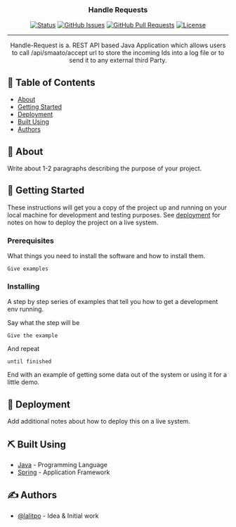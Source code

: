 <h3 align="center">Handle Requests</h3>

<div align="center">

[![Status](https://img.shields.io/badge/status-active-success.svg)]()
[![GitHub Issues](https://img.shields.io/github/issues/kylelobo/The-Documentation-Compendium.svg)](https://github.com/kylelobo/The-Documentation-Compendium/issues)
[![GitHub Pull Requests](https://img.shields.io/github/issues-pr/kylelobo/The-Documentation-Compendium.svg)](https://github.com/kylelobo/The-Documentation-Compendium/pulls)
[![License](https://img.shields.io/badge/license-MIT-blue.svg)](/LICENSE)

</div>

---

<p align="center"> Handle-Request is a. REST API based Java Application which allows users to call /api/smaato/accept url to store the incoming Ids into a log file or to send it to any external third Party.
    <br> 
</p>

## 📝 Table of Contents

- [About](#about)
- [Getting Started](#getting_started)
- [Deployment](#deployment) 
- [Built Using](#built_using) 
- [Authors](#authors) 

## 🧐 About <a name = "about"></a>

Write about 1-2 paragraphs describing the purpose of your project.

## 🏁 Getting Started <a name = "getting_started"></a>

These instructions will get you a copy of the project up and running on your local machine for development and testing purposes. See [deployment](#deployment) for notes on how to deploy the project on a live system.

### Prerequisites

What things you need to install the software and how to install them.

```
Give examples
```

### Installing

A step by step series of examples that tell you how to get a development env running.

Say what the step will be

```
Give the example
```

And repeat

```
until finished
```

End with an example of getting some data out of the system or using it for a little demo.
 

## 🚀 Deployment <a name = "deployment"></a>

Add additional notes about how to deploy this on a live system.

## ⛏️ Built Using <a name = "built_using"></a>

- [Java](https://www.java.com/en/) - Programming Language
- [Spring](https://spring.io) - Application Framework

## ✍️ Authors <a name = "authors"></a>

- [@lalitpo](https://github.com/lalitpo) - Idea & Initial work

